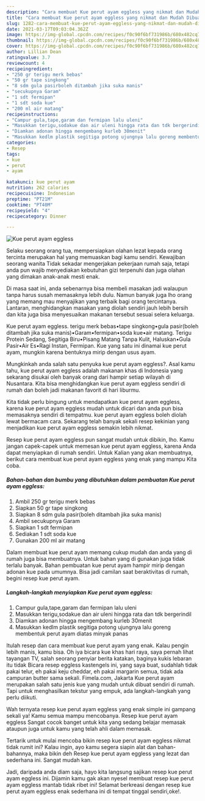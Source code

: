 ```yaml
---
description: "Cara membuat Kue perut ayam eggless yang nikmat dan Mudah Dibuat"
title: "Cara membuat Kue perut ayam eggless yang nikmat dan Mudah Dibuat"
slug: 1282-cara-membuat-kue-perut-ayam-eggless-yang-nikmat-dan-mudah-dibuat
date: 2021-03-17T09:03:04.362Z
image: https://img-global.cpcdn.com/recipes/f0c90f6bf731986b/680x482cq70/kue-perut-ayam-eggless-foto-resep-utama.jpg
thumbnail: https://img-global.cpcdn.com/recipes/f0c90f6bf731986b/680x482cq70/kue-perut-ayam-eggless-foto-resep-utama.jpg
cover: https://img-global.cpcdn.com/recipes/f0c90f6bf731986b/680x482cq70/kue-perut-ayam-eggless-foto-resep-utama.jpg
author: Lillian Dean
ratingvalue: 3.7
reviewcount: 4
recipeingredient:
- "250 gr terigu merk bebas"
- "50 gr tape singkong"
- "8 sdm gula pasirboleh ditambah jika suka manis"
- "secukupnya Garam"
- "1 sdt fermipan"
- "1 sdt soda kue"
- "200 ml air matang"
recipeinstructions:
- "Campur gula,tape,garam dan fermipan lalu uleni"
- "Masukkan terigu,sodakue dan air uleni hingga rata dan tdk bergerindil"
- "Diamkan adonan hingga mengembang kurleb 30menit"
- "Masukkan kedlm plastik segitiga potong ujungnya lalu goreng membentuk perut ayam diatas minyak panas"
categories:
- Resep
tags:
- kue
- perut
- ayam

katakunci: kue perut ayam 
nutrition: 262 calories
recipecuisine: Indonesian
preptime: "PT21M"
cooktime: "PT40M"
recipeyield: "4"
recipecategory: Dinner

---
```



![Kue perut ayam eggless](https://img-global.cpcdn.com/recipes/f0c90f6bf731986b/680x482cq70/kue-perut-ayam-eggless-foto-resep-utama.jpg)

Selaku seorang orang tua, mempersiapkan olahan lezat kepada orang tercinta merupakan hal yang memuaskan bagi kamu sendiri. Kewajiban seorang  wanita Tidak sekadar mengerjakan pekerjaan rumah saja, tetapi anda pun wajib menyediakan kebutuhan gizi terpenuhi dan juga olahan yang dimakan anak-anak mesti enak.

Di masa  saat ini, anda sebenarnya bisa membeli masakan jadi walaupun tanpa harus susah memasaknya lebih dulu. Namun banyak juga lho orang yang memang mau menyajikan yang terbaik bagi orang tercintanya. Lantaran, menghidangkan masakan yang diolah sendiri jauh lebih bersih dan kita juga bisa menyesuaikan makanan tersebut sesuai selera keluarga. 

Kue perut ayam eggless. terigu merk bebas•tape singkong•gula pasir(boleh ditambah jika suka manis)•Garam•fermipan•soda kue•air matang. Terigu Protein Sedang, Segitiga Biru•Pisang Matang Tanpa Kulit, Haluskan•Gula Pasir•Air Es•Ragi Instan, Fermipan. Kue yang satu ini dinamai kue perut ayam, mungkin karena bentuknya mirip dengan usus ayam.

Mungkinkah anda salah satu penyuka kue perut ayam eggless?. Asal kamu tahu, kue perut ayam eggless adalah makanan khas di Indonesia yang sekarang disukai oleh banyak orang dari hampir setiap wilayah di Nusantara. Kita bisa menghidangkan kue perut ayam eggless sendiri di rumah dan boleh jadi makanan favorit di hari liburmu.

Kita tidak perlu bingung untuk mendapatkan kue perut ayam eggless, karena kue perut ayam eggless mudah untuk dicari dan anda pun bisa memasaknya sendiri di tempatmu. kue perut ayam eggless boleh diolah lewat bermacam cara. Sekarang telah banyak sekali resep kekinian yang menjadikan kue perut ayam eggless semakin lebih nikmat.

Resep kue perut ayam eggless pun sangat mudah untuk dibikin, lho. Kamu jangan capek-capek untuk memesan kue perut ayam eggless, karena Anda dapat menyiapkan di rumah sendiri. Untuk Kalian yang akan membuatnya, berikut cara membuat kue perut ayam eggless yang enak yang mampu Kita coba.

<!--inarticleads1-->

##### Bahan-bahan dan bumbu yang dibutuhkan dalam pembuatan Kue perut ayam eggless:

1. Ambil 250 gr terigu merk bebas
1. Siapkan 50 gr tape singkong
1. Siapkan 8 sdm gula pasir(boleh ditambah jika suka manis)
1. Ambil secukupnya Garam
1. Siapkan 1 sdt fermipan
1. Sediakan 1 sdt soda kue
1. Gunakan 200 ml air matang


Dalam membuat kue perut ayam memang cukup mudah dan anda yang di rumah juga bisa membuatnya. Untuk bahan yang di gunakan juga tidak terlalu banyak. Bahan pembuatan kue perut ayam hampir mirip dengan adonan kue pada umumnya. Bisa jadi camilan saat beraktivitas di rumah, begini resep kue perut ayam. 

<!--inarticleads2-->

##### Langkah-langkah menyiapkan Kue perut ayam eggless:

1. Campur gula,tape,garam dan fermipan lalu uleni
1. Masukkan terigu,sodakue dan air uleni hingga rata dan tdk bergerindil
1. Diamkan adonan hingga mengembang kurleb 30menit
1. Masukkan kedlm plastik segitiga potong ujungnya lalu goreng membentuk perut ayam diatas minyak panas


Itulah resep dan cara membuat kue perut ayam yang enak. Kalau pengin lebih manis, kamu bisa. Oh iya bicara kue khas hari raya, saya pernah lihat tayangan TV, salah seorang penyiar berita katakan, baginya kukis lebaran itu tidak Bicara resep eggless kastengels ini, yang saya buat, sudahlah tidak pakai telur, eh pakai keju cheddar, eh pakai margarin semua, tidak ada campuran butter sama sekali. Fimela.com, Jakarta Kue perut ayam merupakan salah satu jenis kue yang mudah untuk dibuat sendiri di rumah. Tapi untuk menghasilkan tekstur yang empuk, ada langkah-langkah yang perlu diikuti. 

Wah ternyata resep kue perut ayam eggless yang enak simple ini gampang sekali ya! Kamu semua mampu mencobanya. Resep kue perut ayam eggless Sangat cocok banget untuk kita yang sedang belajar memasak ataupun juga untuk kamu yang telah ahli dalam memasak.

Tertarik untuk mulai mencoba bikin resep kue perut ayam eggless nikmat tidak rumit ini? Kalau ingin, ayo kamu segera siapin alat dan bahan-bahannya, maka bikin deh Resep kue perut ayam eggless yang lezat dan sederhana ini. Sangat mudah kan. 

Jadi, daripada anda diam saja, hayo kita langsung sajikan resep kue perut ayam eggless ini. Dijamin kamu gak akan nyesel membuat resep kue perut ayam eggless mantab tidak ribet ini! Selamat berkreasi dengan resep kue perut ayam eggless enak sederhana ini di tempat tinggal sendiri,oke!.

